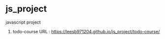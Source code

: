 # js_project
javascript project

1. todo-course URL : https://leesb971204.github.io/js_project/todo-course/
